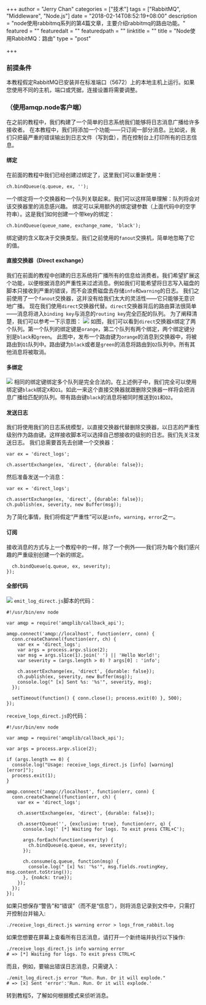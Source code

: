 +++
author = "Jerry Chan"
categories = ["技术"]
tags = ["RabbitMQ", "Middleware", "Node.js"]
date = "2018-02-14T08:52:19+08:00"
description = "node使用rabbitmq系列的第4篇文章，主要介绍rabbitmq的路由功能。"
featured = ""
featuredalt = ""
featuredpath = ""
linktitle = ""
title = "Node使用RabbitMQ：路由"
type = "post"

+++

### 前提条件

本教程假定RabbitMQ已安装并在标准端口（5672）上的本地主机上运行。如果您使用不同的主机，端口或凭据，连接设置将需要调整。

### （使用amqp.node客户端）

在之前的教程中，我们构建了一个简单的日志系统我们能够将日志消息广播给许多接收者。 在本教程中，我们将添加一个功能——只订阅一部分消息。比如说，我们只把最严重的错误输出到日志文件（写到盘），而在控制台上打印所有的日志信息。

#### 绑定

在前面的教程中我们已经创建过绑定了，这里我们可以重新使用：

    ch.bindQueue(q.queue, ex, '');


一个绑定将一个交换器和一个队列关联起来。我们可以这样简单理解：队列将会对该交换器里的消息感兴趣。 绑定可以采用额外的绑定键参数（上面代码中的空字符串）。这是我们如何创建一个带key的绑定：

    ch.bindQueue(queue_name, exchange_name, 'black');


绑定键的含义取决于交换类型。我们之前使用的`fanout`交换机，简单地忽略了它的值。

#### 直接交换器（Direct exchange）

我们在前面的教程中创建的日志系统将广播所有的信息给消费者。我们希望扩展这个功能，以便根据消息的严重性来过滤消息。例如我们可能希望将日志写入磁盘的脚本只接收到严重的错误，而不会浪费磁盘去存储`info`和`warning`的日志。 我们之前使用了一个`fanout`交换器，这并没有给我们太大的灵活性——它只能够无意识地广播。 现在我们使用`direct`交换器代替。`direct`交换器背后的路由算法很简单——消息将进入`binding key`与消息的`routing key`完全匹配的队列。 为了阐释清楚，我们可以参考一下示意图： ![](/assets/blog/2018-02/direct-exchange.png) 如图，我们可以看到`direct`交换器`X`绑定了两个队列。第一个队列的绑定键是`orange`，第二个队列有两个绑定，两个绑定键分别是`black`和`green`。 此图中，发布一个路由键为`orange`的消息到交换器中，将被路由到`Q1`队列中。路由键为`black`或者是`green`的消息将路由到`Q2`队列中。所有其他消息将被取消。

#### 多绑定

![](/assets/blog/2018-02/direct-exchange-multiple.png) 相同的绑定键绑定多个队列是完全合法的。在上述例子中，我们完全可以使用绑定键`black`绑定`X`和`Q1`。如此一来这个直接交换器就跟删除交换器一样将会把消息广播给匹配的队列。带有路由键`black`的消息将被同时推送到`Q1`和`Q2`。

#### 发送日志

我们将使用我们的日志系统模型，以直接交换器代替删除交换器，以日志的严重性级别作为路由键。这样接收脚本可以选择自己想接收的级别的日志。我们先关注发送日志。 我们总需要首先去创建一个交换器：

    var ex = 'direct_logs';

    ch.assertExchange(ex, 'direct', {durable: false});


然后准备发送一个消息：

    var ex = 'direct_logs';

    ch.assertExchange(ex, 'direct', {durable: false});
    ch.publish(ex, severity, new Buffer(msg));


为了简化事情，我们将假定“严重性”可以是`info`，`warning`，`error`之一。

#### 订阅

接收消息的方式与上一个教程中的一样，除了一个例外——我们将为每个我们感兴趣的严重级别创建一个新的绑定。

      ch.bindQueue(q.queue, ex, severity);
    });


#### 全部代码

![](/assets/blog/2018-02/python-four.png) `emit_log_direct.js`脚本的代码：

    #!/usr/bin/env node

    var amqp = require('amqplib/callback_api');

    amqp.connect('amqp://localhost', function(err, conn) {
      conn.createChannel(function(err, ch) {
        var ex = 'direct_logs';
        var args = process.argv.slice(2);
        var msg = args.slice(1).join(' ') || 'Hello World!';
        var severity = (args.length > 0) ? args[0] : 'info';

        ch.assertExchange(ex, 'direct', {durable: false});
        ch.publish(ex, severity, new Buffer(msg));
        console.log(" [x] Sent %s: '%s'", severity, msg);
      });

      setTimeout(function() { conn.close(); process.exit(0) }, 500);
    });


`receive_logs_direct.js`的代码：

    #!/usr/bin/env node

    var amqp = require('amqplib/callback_api');

    var args = process.argv.slice(2);

    if (args.length == 0) {
      console.log("Usage: receive_logs_direct.js [info] [warning] [error]");
      process.exit(1);
    }

    amqp.connect('amqp://localhost', function(err, conn) {
      conn.createChannel(function(err, ch) {
        var ex = 'direct_logs';

        ch.assertExchange(ex, 'direct', {durable: false});

        ch.assertQueue('', {exclusive: true}, function(err, q) {
          console.log(' [*] Waiting for logs. To exit press CTRL+C');

          args.forEach(function(severity) {
            ch.bindQueue(q.queue, ex, severity);
          });

          ch.consume(q.queue, function(msg) {
            console.log(" [x] %s: '%s'", msg.fields.routingKey, msg.content.toString());
          }, {noAck: true});
        });
      });
    });


如果只想保存“警告”和“错误”（而不是“信息”），则将消息记录到文件中，只需打开控制台并输入:

    ./receive_logs_direct.js warning error > logs_from_rabbit.log


如果您想要在屏幕上查看所有日志消息，请打开一个新终端并执行以下操作:

    ./receive_logs_direct.js info warning error
    # => [*] Waiting for logs. To exit press CTRL+C


而且，例如，要输出错误日志消息，只需键入：

    ./emit_log_direct.js error "Run. Run. Or it will explode."
    # => [x] Sent 'error':'Run. Run. Or it will explode.'


转到教程5，了解如何根据模式来侦听消息。
